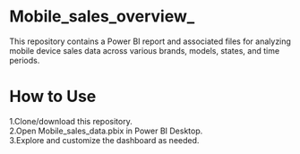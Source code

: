 # Mobile_sales_overview_
This repository contains a Power BI report and associated files for analyzing mobile device sales data across various brands, models, states, and time periods.

# How to Use
1.Clone/download this repository.  
2.Open Mobile_sales_data.pbix in Power BI Desktop.   
3.Explore and customize the dashboard as needed.
